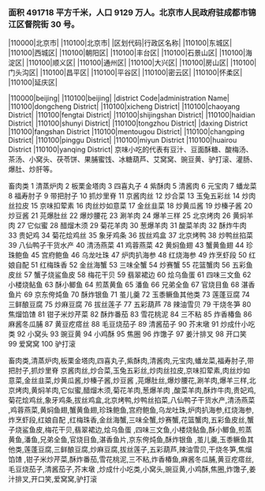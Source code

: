<!--
 * @Author: vigne 1186963387@qq.com
 * @Date: 2022-10-01 10:44:38
 * @FilePath: /cooking-menu/src/views/asia/eastAsia/china/mockData/beijing/readme.md
 * @Description:
 *
 * Copyright (c) 2023 by ${git_name_email}, All Rights Reserved.
-->

### 面积 491718 平方千米，人口 9129 万人。北京市人民政府驻成都市锦江区督院街 30 号。

<!-- ||||| -->

|110000|北京市| |110100|北京市| |区划代码|行政区名称| |110100|东城区| |110100|西城区| |110100|朝阳区| |110100|丰台区| |110100|石景山区| |110100|海淀区| |110100|顺义区| |110100|通州区| |110100|大兴区| |110100|房山区| |110100|门头沟区| |110100|昌平区| |110100|平谷区| |110100|密云区| |110100|怀柔区| |110100|延庆区|

|110000|beijing| |110100|beijing| |district Code|administration Name| |110100|dongcheng District| |110100|xicheng District| |110100|chaoyang District| |110100|fengtai District| |110100|shijingshan District| |110100|haidian District| |110100|shunyi District| |110100|tongzhou District| |daxing District |110100|fangshan District |110100|mentougou District| |110100|changping District| |110100|pinggu District| |110100|miyun District |110100|huairou District |110100|yanqing District| 京味小吃的代表有豆汁、豆面酥糖、酸梅汤、茶汤、小窝头、茯苓饼、果脯蜜饯、冰糖葫芦、艾窝窝、豌豆黄、驴打滚、灌肠、爆肚、炒肝等。

畜肉类 1 清蒸炉肉 2 板栗金塔肉 3 四喜丸子 4 紫酥肉 5 清酱肉 6 元宝肉 7 蟠龙菜 8 福寿肘子 9 带把肘子 10 抓炒里脊 11 京酱肉丝 12 炒合菜 13 玉兔五彩丝 14 炒肉丝拉皮 15 京味扣荤素 16 肉丝炒如意菜 17 金丝韭菜 18 炒黄瓜酱 19 炒榛子酱 20 炒豆酱 21 芫爆肚丝 22 爆炒腰花 23 涮羊肉 24 爆羊三样 25 北京烤肉 26 黄焖羊肉 27 它似蜜 28 醋熘木须 29 菊花羊肉 30 葱爆羊肉 31 酸菜羊肉 32 酥炸牛肉 33 贵妃鸡 34 菊花烩鸡丝 35 象牙鸡条 36 拔丝鸡盒 37 北京烤鸭 38 炒鸭丝掐菜 39 八仙鸭子干货水产 40 清汤燕菜 41 鸡蓉燕菜 42 黄焖鱼翅 43 蟹黄鱼翅 44 珍珠鲍鱼 45 宫府鲍鱼 46 乌龙吐珠 47 炉肉扒海参 48 红烧海参 49 炸烹虾段 50 红娘自配 51 红梅珠香 52 金丝海蟹 53 三味全蟹 54 炒赛蟹 55 花篮蟹肉 56 五彩鱼皮丝 57 蟹子烧鲨鱼皮 58 梅花干贝 59 翡翠裙边 60 烩乌鱼蛋 61 四味三文鱼 62 小楼烧鲇鱼 63 酥小鲫鱼 64 煎蒸黄鱼 65 潘鱼 66 兄弟全鱼 67 官烧目鱼 68 湛香鱼片 69 京东侉炖鱼 70 酥炸银鱼 71 茧儿羹 72 玉黍鳜鱼其他类 73 莲蓬豆腐 74 三鲜酿豆腐 75 炒麻豆腐 76 拔丝莲子 77 五彩葫芦 78 辣油雪贝 79 干烧冬笋 80 焦熘馅馇 81 钳子米炒芹菜 82 酥炸番茄 83 雪花桃泥 84 三不粘 85 炸香椿鱼 86 麻酱冬瓜脯 87 黄豆疙瘩丝 88 毛豆烧茄子 89 清酱茄子 90 芥末墩 91 炒成什小吃类 92 小窝头 93 豌豆黄 94 小鸡酥 95 焦圈 96 炸馓子 97 姜汁排叉 98 开口笑 99 爱窝窝 100 驴打滚

畜肉类,清蒸炉肉,板栗金塔肉,四喜丸子,紫酥肉,清酱肉,元宝肉,蟠龙菜,福寿肘子,带把肘子,抓炒里脊 京酱肉丝,炒合菜,玉兔五彩丝,炒肉丝拉皮,京味扣荤素,肉丝炒如意菜,金丝韭菜,炒黄瓜酱,炒榛子酱,炒豆酱 ,芫爆肚丝,爆炒腰花,涮羊肉,爆羊三样,北京烤肉,黄焖羊肉,它似蜜,醋熘木须,菊花羊肉,葱爆羊肉 ,酸菜羊肉,酥炸牛肉,贵妃鸡,菊花烩鸡丝,象牙鸡条,拔丝鸡盒,北京烤鸭,炒鸭丝掐菜,八仙鸭子干货水产,清汤燕菜 ,鸡蓉燕菜,黄焖鱼翅,蟹黄鱼翅,珍珠鲍鱼,宫府鲍鱼,乌龙吐珠,炉肉扒海参,红烧海参,炸烹虾段,红娘自配 ,红梅珠香,金丝海蟹,三味全蟹,炒赛蟹,花篮蟹肉,五彩鱼皮丝,蟹子烧鲨鱼皮,梅花干贝,翡翠裙边,烩乌鱼蛋 ,四味三文鱼,小楼烧鲇鱼,酥小鲫鱼,煎蒸黄鱼,潘鱼,兄弟全鱼,官烧目鱼,湛香鱼片,京东侉炖鱼,酥炸银鱼 ,茧儿羹,玉黍鳜鱼其他类,莲蓬豆腐,三鲜酿豆腐,炒麻豆腐,拔丝莲子,五彩葫芦,辣油雪贝,干烧冬笋,焦熘馅馇 ,钳子米炒芹菜,酥炸番茄,雪花桃泥,三不粘,炸香椿鱼,麻酱冬瓜脯,黄豆疙瘩丝,毛豆烧茄子,清酱茄子,芥末墩 ,炒成什小吃类,小窝头,豌豆黄,小鸡酥,焦圈,炸馓子,姜汁排叉,开口笑,爱窝窝,驴打滚
